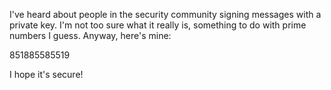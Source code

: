 I've heard about people in the security community signing messages with a private key. I'm not too sure what it really is, something to do with prime numbers I guess. Anyway, here's mine:

851885585519

I hope it's secure! 
